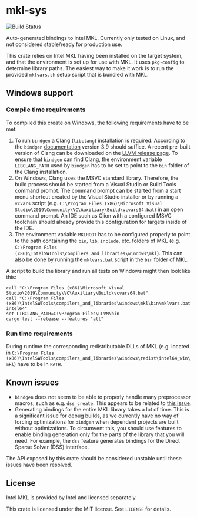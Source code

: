 # mkl-sys

[![Build Status](https://github.com/Andlon/mkl-sys/workflows/Build%20and%20run%20tests/badge.svg)](https://github.com/Andlon/mkl-sys/actions)

Auto-generated bindings to Intel MKL. Currently only tested on Linux, and not considered stable/ready for production use.

This crate relies on Intel MKL having been installed on the target system,
and that the environment is set up for use with MKL.
It uses `pkg-config` to determine library paths. The easiest way to make it work is to run the provided
`mklvars.sh` setup script that is bundled with MKL.

## Windows support

### Compile time requirements
To compiled this create on Windows, the following requirements have to be met:
1. To run `bindgen` a Clang (`libclang`) installation is required. According to the `bindgen` [documentation](https://rust-lang.github.io/rust-bindgen/requirements.html#clang) version 3.9 should suffice. A recent pre-built version of Clang can be downloaded on the [LLVM release page](https://releases.llvm.org/download.html). To ensure that `bindgen` can find Clang, the environment variable `LIBCLANG_PATH` used by `bindgen` has to be set to point to the `bin` folder of the Clang installation. 
2. On Windows, Clang uses the MSVC standard library. Therefore, the build process should be started from a Visual Studio or Build Tools command prompt. The command prompt can be started from a start menu shortcut created by the Visual Studio installer or by running a `vcvars` script (e.g. `C:\Program Files (x86)\Microsoft Visual Studio\2019\Community\VC\Auxiliary\Build\vcvars64.bat`) in an open command prompt. An IDE such as Clion with a configured MSVC toolchain should already provide this configuration for targets inside of the IDE.
3. The environment variable `MKLROOT` has to be configured properly to point to the path containing the `bin`, `lib`, `include`, etc. folders of MKL (e.g. `C:\Program Files (x86)\IntelSWTools\compilers_and_libraries\windows\mkl`). This can also be done by running the `mklvars.bat` script in the `bin` folder of MKL.

A script to build the library and run all tests on Windows might then look like this:
```
call "C:\Program Files (x86)\Microsoft Visual Studio\2019\Community\VC\Auxiliary\Build\vcvars64.bat"
call "C:\Program Files (x86)\IntelSWTools\compilers_and_libraries\windows\mkl\bin\mklvars.bat intel64"
set LIBCLANG_PATH=C:\Program Files\LLVM\bin
cargo test --release --features "all"
```

### Run time requirements
During runtime the corresponding redistributable DLLs of MKL (e.g. located in `C:\Program Files (x86)\IntelSWTools\compilers_and_libraries\windows\redist\intel64_win\mkl`) have to be in `PATH`.

## Known issues
- `bindgen` does not seem to be able to properly handle many preprocessor macros, such as e.g. `dss_create`.
This appears to be related to [this issue](https://github.com/rust-lang/rust-bindgen/issues/753).
- Generating bindings for the entire MKL library takes a lot of time. This is a significant issue for debug
builds, as we currently have no way of forcing optimizations for `bindgen` when dependent projects are
built without optimizations. To circumvent this, you should use features to enable binding generation
only for the parts of the library that you will need. For example, the `dss` feature generates bindings for the
Direct Sparse Solver (DSS) interface.

The API exposed by this crate should be considered unstable until these issues have been resolved.

## License
Intel MKL is provided by Intel and licensed separately.

This crate is licensed under the MIT license. See `LICENSE` for details.

